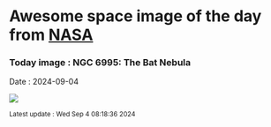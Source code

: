 
# Awesome space image of the day from [NASA](https://api.nasa.gov/)

### Today image : NGC 6995: The Bat Nebula
Date : 2024-09-04

![](https://apod.nasa.gov/apod/image/2409/Bat_Taivalnaa_960.jpg)

<small>Latest update : Wed Sep  4 08:18:36 2024</small>
        